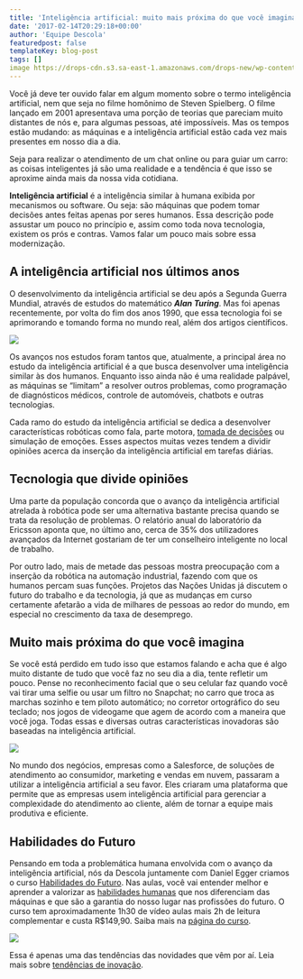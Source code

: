 ```yaml
---
title: 'Inteligência artificial: muito mais próxima do que você imagina'
date: '2017-02-14T20:29:18+00:00'
author: 'Equipe Descola'
featuredpost: false
templateKey: blog-post
tags: []
image https://drops-cdn.s3.sa-east-1.amazonaws.com/drops-new/wp-content/uploads/2017/02/14200647/inteligencia-artificial1-150x150.png
---
```

Você já deve ter ouvido falar em algum momento sobre o termo inteligência artificial, nem que seja no filme homônimo de Steven Spielberg. O filme lançado em 2001 apresentava uma porção de teorias que pareciam muito distantes de nós e, para algumas pessoas, até impossíveis. Mas os tempos estão mudando: as máquinas e a inteligência artificial estão cada vez mais presentes em nosso dia a dia.

Seja para realizar o atendimento de um chat online ou para guiar um carro: as coisas inteligentes já são uma realidade e a tendência é que isso se aproxime ainda mais da nossa vida cotidiana.

**Inteligência artificial** é a inteligência similar à humana exibida por mecanismos ou software. Ou seja: são máquinas que podem tomar decisões antes feitas apenas por seres humanos. Essa descrição pode assustar um pouco no princípio e, assim como toda nova tecnologia, existem os prós e contras. Vamos falar um pouco mais sobre essa modernização.

A inteligência artificial nos últimos anos
------------------------------------------

O desenvolvimento da inteligência artificial se deu após a Segunda Guerra Mundial, através de estudos do matemático ***Alan Turing***. Mas foi apenas recentemente, por volta do fim dos anos 1990, que essa tecnologia foi se aprimorando e tomando forma no mundo real, além dos artigos científicos.

![](https://descola.org/drops/wp-content/uploads/2017/02/turing.jpg)

Os avanços nos estudos foram tantos que, atualmente, a principal área no estudo da inteligência artificial é a que busca desenvolver uma inteligência similar às dos humanos. Enquanto isso ainda não é uma realidade palpável, as máquinas se “limitam” a resolver outros problemas, como programação de diagnósticos médicos, controle de automóveis, chatbots e outras tecnologias.

Cada ramo do estudo da inteligência artificial se dedica a desenvolver características robóticas como fala, parte motora, [tomada de decisões](https://descola.org/drops/as-polemicas-do-mundo-da-tecnologia/) ou simulação de emoções. Esses aspectos muitas vezes tendem a dividir opiniões acerca da inserção da inteligência artificial em tarefas diárias.

Tecnologia que divide opiniões
------------------------------

Uma parte da população concorda que o avanço da inteligência artificial atrelada à robótica pode ser uma alternativa bastante precisa quando se trata da resolução de problemas. O relatório anual do laboratório da Ericsson aponta que, no último ano, cerca de 35% dos utilizadores avançados da Internet gostariam de ter um conselheiro inteligente no local de trabalho.

Por outro lado, mais de metade das pessoas mostra preocupação com a inserção da robótica na automação industrial, fazendo com que os humanos percam suas funções. Projetos das Nações Unidas já discutem o futuro do trabalho e da tecnologia, já que as mudanças em curso certamente afetarão a vida de milhares de pessoas ao redor do mundo, em especial no crescimento da taxa de desemprego.

Muito mais próxima do que você imagina
--------------------------------------

Se você está perdido em tudo isso que estamos falando e acha que é algo muito distante de tudo que você faz no seu dia a dia, tente refletir um pouco. Pense no reconhecimento facial que o seu celular faz quando você vai tirar uma selfie ou usar um filtro no Snapchat; no carro que troca as marchas sozinho e tem piloto automático; no corretor ortográfico do seu teclado; nos jogos de videogame que agem de acordo com a maneira que você joga. Todas essas e diversas outras características inovadoras são baseadas na inteligência artificial.

![](https://descola.org/drops/wp-content/uploads/2017/02/reconhecimento-facial.jpg)

No mundo dos negócios, empresas como a Salesforce, de soluções de atendimento ao consumidor, marketing e vendas em nuvem, passaram a utilizar a inteligência artificial a seu favor. Eles criaram uma plataforma que permite que as empresas usem inteligência artificial para gerenciar a complexidade do atendimento ao cliente, além de tornar a equipe mais produtiva e eficiente.

Habilidades do Futuro
---------------------

Pensando em toda a problemática humana envolvida com o avanço da inteligência artificial, nós da Descola juntamente com Daniel Egger criamos o curso [Habilidades do Futuro](https://descola.org/curso/habilidades-do-futuro). Nas aulas, você vai entender melhor e aprender a valorizar as [habilidades humanas](https://descola.org/drops/homens-x-maquinas-voce-esta-preparado/) que nos diferenciam das máquinas e que são a garantia do nosso lugar nas profissões do futuro. O curso tem aproximadamente 1h30 de vídeo aulas mais 2h de leitura complementar e custa R$149,90. Saiba mais na [página do curso](https://descola.org/curso/habilidades-do-futuro).

[![](https://descola.org/drops/wp-content/uploads/2017/02/daniel-egger-1024x422.png)](https://descola.org/curso/habilidades-do-futuro)

Essa é apenas uma das tendências das novidades que vêm por aí. Leia mais sobre [tendências de inovação](https://descola.org/drops/tendencias-de-inovacao-para-2017/).